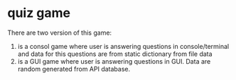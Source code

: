 # quiz game


There are two version of this game: 
1) is a consol game where user is answering questions in console/terminal and data for this questions are from static dictionary from file data
2) is a GUI game where user is answering questions in GUI. Data are random generated from API database. 
